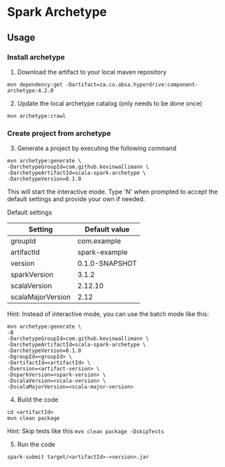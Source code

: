 # Spark Archetype

## Usage

### Install archetype

1. Download the artifact to your local maven repository
```
mvn dependency:get -Dartifact=za.co.absa.hyperdrive:component-archetype:4.2.0
```
2. Update the local archetype catalog (only needs to be done once)
```
mvn archetype:crawl
```

### Create project from archetype
3. Generate a project by executing the following command
```
mvn archetype:generate \
-DarchetypeGroupId=com.github.kevinwallimann \
-DarchetypeArtifactId=scala-spark-archetype \
-DarchetypeVersion=0.1.0
```
This will start the interactive mode. Type 'N' when prompted to accept the default settings and provide your own if needed.

Default settings

| Setting | Default value |
| --- | --- |
| groupId | com.example |
| artifactId | spark-example |
| version | 0.1.0-SNAPSHOT |
| sparkVersion | 3.1.2 |
| scalaVersion | 2.12.10 |
| scalaMajorVersion | 2.12 |

Hint: Instead of interactive mode, you can use the batch mode like this:
```
mvn archetype:generate \
-B
-DarchetypeGroupId=com.github.kevinwallimann \
-DarchetypeArtifactId=scala-spark-archetype \
-DarchetypeVersion=0.1.0
-DgroupId=<groupId> \
-DartifactId=<artifactId> \
-Dversion=<artifact-version> \
-DsparkVersion=<spark-version> \
-DscalaVersion=<scala-version> \
-DscalaMajorVersion=<scala-major-version>
```

4. Build the code
```
cd <artifactId>
mvn clean package
```

Hint: Skip tests like this `mvn clean package -DskipTests`

5. Run the code
```
spark-submit target/<artifactId>-<version>.jar
```
